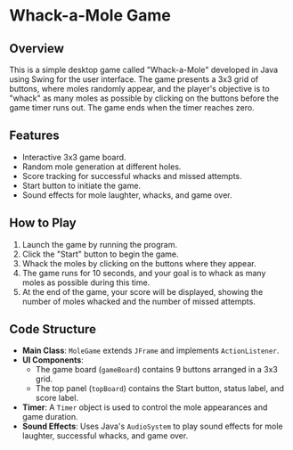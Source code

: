 # Whack-a-Mole Game

## Overview
This is a simple desktop game called "Whack-a-Mole" developed in Java using Swing for the user interface. The game presents a 3x3 grid of buttons, where moles randomly appear, and the player's objective is to "whack" as many moles as possible by clicking on the buttons before the game timer runs out. The game ends when the timer reaches zero.

## Features
- Interactive 3x3 game board.
- Random mole generation at different holes.
- Score tracking for successful whacks and missed attempts.
- Start button to initiate the game.
- Sound effects for mole laughter, whacks, and game over.

## How to Play
1. Launch the game by running the program.
2. Click the "Start" button to begin the game.
3. Whack the moles by clicking on the buttons where they appear.
4. The game runs for 10 seconds, and your goal is to whack as many moles as possible during this time.
5. At the end of the game, your score will be displayed, showing the number of moles whacked and the number of missed attempts.

## Code Structure
- **Main Class**: `MoleGame` extends `JFrame` and implements `ActionListener`.
- **UI Components**: 
  - The game board (`gameBoard`) contains 9 buttons arranged in a 3x3 grid.
  - The top panel (`topBoard`) contains the Start button, status label, and score label.
- **Timer**: A `Timer` object is used to control the mole appearances and game duration.
- **Sound Effects**: Uses Java's `AudioSystem` to play sound effects for mole laughter, successful whacks, and game over.

